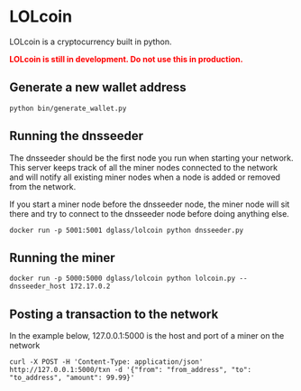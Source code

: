 # LOLcoin

LOLcoin is a cryptocurrency built in python.
 
**<span style="color:red">LOLcoin is still in development. Do not use this in production.</span>**

## Generate a new wallet address
```
python bin/generate_wallet.py 
```

## Running the dnsseeder
The dnsseeder should be the first node you run when starting your network. This server keeps track of all the miner nodes connected to the network and will notify all existing miner nodes when a node is added or removed from the network.

If you start a miner node before the dnsseeder node, the miner node will sit there and try to connect to the dnsseeder node before doing anything else.
```
docker run -p 5001:5001 dglass/lolcoin python dnsseeder.py
```

## Running the miner

```
docker run -p 5000:5000 dglass/lolcoin python lolcoin.py --dnsseeder_host 172.17.0.2
```

## Posting a transaction to the network
In the example below, 127.0.0.1:5000 is the host and port of a miner on the network
```
curl -X POST -H 'Content-Type: application/json' http://127.0.0.1:5000/txn -d '{"from": "from_address", "to": "to_address", "amount": 99.99}'
```
